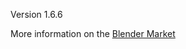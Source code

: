 Version 1.6.6

More information on the <a href='https://cgcookiemarkets.com/all-products/name-panel/'>Blender Market</a>
